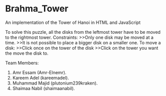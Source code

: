# Brahma_Tower
An implementation of the Tower of Hanoi in HTML and JavaScript

To solve this puzzle, all the disks from the leftmost tower have to be moved to the rightmost tower. 
Constraints:
	>>Only one disk may be moved at a time.
	>>It is not possible to place a bigger disk on a smaller one.
To move a disk:
	>>Click once on the tower of the disk
	>>Click on the tower you want the move the disk to.


Team Members:
1) Amr Essam (Amr-Elnemr).
2) Kareem Adel (kareemadel).
3) Muhammad Majid (plutonium239kraken).
4) Shaimaa Nabil (shaimaanabil).
